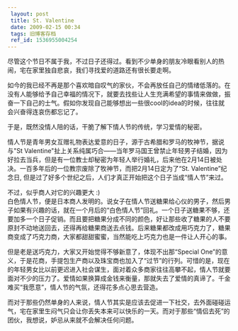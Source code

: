 ```yaml
---
 layout: post
 title: St. Valentine
 date: 2009-02-15 00:34
 tags: 旧博客存档
 ref_id: 1536955004254
---
```

尽管这个节日不属于我，不过日子还得过。看到不少单身的朋友冷眼看别人的热闹，宅在家里独自悲哀，我们寻找爱的道路还有很长要走啊。

如今的我已经不再是那个喜欢暗自叹气的家伙，不会再放任自己的情绪低落的。在没有人能够给予自己幸福的情况下，就要去找些让人生充满希望的事情来做做，振奋一下自己的士气。假如你发现自己能够想出一些很cool的idea的时候，往往就会兴奋得连哀伤都忘记了。

于是，既然没情人陪的话，干脆了解下情人节的传统，学习爱情的秘密。

情人节是青年男女互赠礼物表达爱意的日子，源于古希腊和罗马的牧神节，据说与"St
Valentine"扯上关系纯属巧合——当年罗马国王曾禁止年轻男子结婚，因为好拉去当兵，但是有一位教士却秘密为年轻人举行婚礼，后来他在2月14日被处决。一百多年后的一位教宗废除了牧神节，而把2月14日定为了“St.
Valentine”纪念日, 但是过了好多个世纪之后，人们才真正开始把这个日子当成“情人节”来过。

不过，似乎商人对它的兴趣更大 :)  
白色情人节，便是日本商人发明的。说女子在情人节送糖果给心仪的男子，然后男子如果有兴趣的话，就在一个月后的“白色情人节”回礼。一个日子送糖果不够，还要加多一个日子促销。而且要把糖果分成不同的颜色，好让那些收了糖果的人不要原封不动地送回去，还得再给糖果商送去点钱。后来糖果都改成用巧克力了，糖果商变成了巧克力商，大家都甜甜蜜蜜，当然能吃上巧克力也是一件让人开心的事。

但是老是送巧克力，大家又开始觉得不够新意了，体现不出那“Special
One”的意义，于是花商，手提包生产商以及珠宝商也加入了“过节”的行列。可惜的是，现在的年轻男女比以前更迟进入社会谋生，面对着众多商家往往高攀不起，情人节就要面对不少的压力了。爱情如果换算成金钱来衡量，那就失去了爱情的真谛了。千金难买“我愿意”，情人节的气氛，还得花多点心思去营造。

而对于那些仍然单身的人来说，情人节其实是应该去促进一下社交，去外面碰碰运气，宅在家里生闷气只会让你丢失本来可以快乐的一天。而对于那些“情侣去死”的团伙，我想说，妒忌从来就不会解决任何问题。

